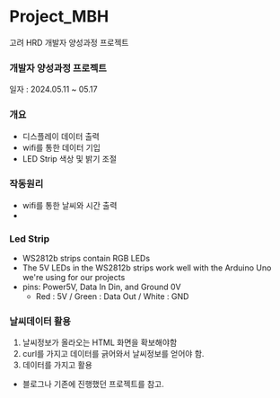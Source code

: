 # Project_MBH
고려 HRD 개발자 양성과정 프로젝트

### 개발자 양성과정 프로젝트
일자 : 2024.05.11 ~ 05.17

### 개요

   - 디스플레이 데이터 출력
   - wifi를 통한 데이터 기입
   - LED Strip 색상 및 밝기 조절


### 작동원리
   - wifi를 통한 날씨와 시간 출력
   - 
   



### Led Strip
   - WS2812b strips contain RGB LEDs
   - The 5V LEDs in the WS2812b strips work well with the Arduino Uno we're using for our projects
   - pins: Power5V, Data In Din, and Ground 0V
     - Red : 5V / Green : Data Out / White : GND


### 날씨데이터 활용
   1. 날씨정보가 올라오는 HTML 화면을 확보해야함
   2. curl를 가지고 데이터를 긁어와서 날씨정보를 얻어야 함.
   3. 데이터를 가지고 활용

   - 블로그나 기존에 진행했던 프로젝트를 참고.
